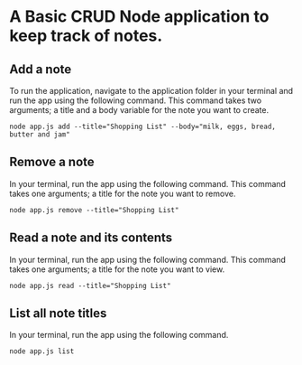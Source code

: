 # A Basic CRUD Node application to keep track of notes.

## Add a note
To run the application, navigate to the application folder in your terminal and run the app using the following command. This command takes two arguments; a title and a body variable for the note you want to create.

```
node app.js add --title="Shopping List" --body="milk, eggs, bread, butter and jam"
```
## Remove a note
In your terminal, run the app using the following command. This command takes one arguments; a title for the note you want to remove.

```
node app.js remove --title="Shopping List"
```
## Read a note and its contents
In your terminal, run the app using the following command. This command takes one arguments; a title for the note you want to view.

```
node app.js read --title="Shopping List"
```
## List all note titles
In your terminal, run the app using the following command. 

```
node app.js list
```


